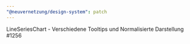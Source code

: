 ```yaml
---
"@neuvernetzung/design-system": patch
---
```


LineSeriesChart - Verschiedene Tooltips und Normalisierte Darstellung #1256
